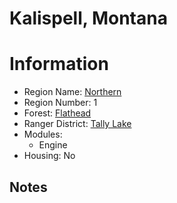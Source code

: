 
Kalispell, Montana
==================
  
# Information  
* Region Name: [Northern]()  
* Region Number: 1  
* Forest: [Flathead](http://www.fs.usda.gov/flathead)  
* Ranger District: [Tally Lake]()  
* Modules:  
  - Engine  
* Housing: No  
  
## Notes

